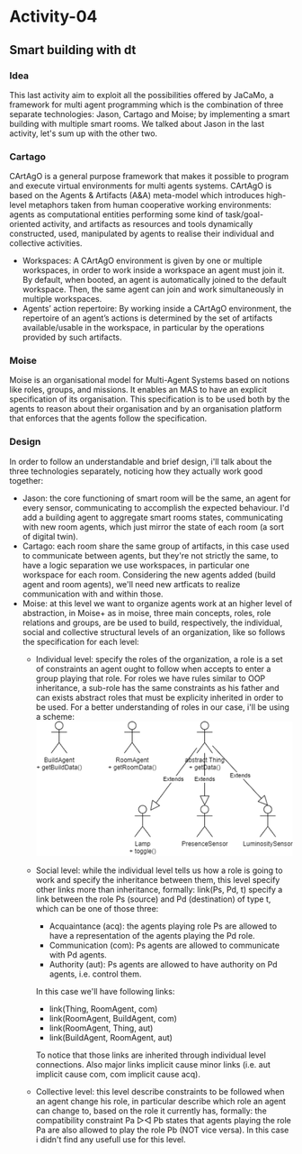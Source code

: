 # Activity-04
## Smart building with dt
### Idea
This last activity aim to exploit all the possibilities offered by JaCaMo, a framework for multi agent programming which is the combination of three separate technologies: Jason, Cartago and Moise; by implementing a smart building with multiple smart rooms.
We talked about Jason in the last activity, let's sum up with the other two.

### Cartago
CArtAgO is a general purpose framework that makes it possible to program and execute virtual environments for multi agents systems.
CArtAgO is based on the Agents & Artifacts (A&A) meta-model which introduces high-level metaphors taken from human cooperative working environments: agents as computational entities performing some kind of task/goal-oriented activity, and artifacts as resources and tools dynamically constructed, used, manipulated by agents to realise their individual and collective activities.
- Workspaces: A CArtAgO environment is given by one or multiple workspaces, in order to work inside a
workspace an agent must join it. By default, when booted, an agent is automatically joined to the
default workspace. Then, the same agent can join and work simultaneously in multiple workspaces.
- Agents’ action repertoire: By working inside a CArtAgO environment, the repertoire of an agent’s actions is determined by the set of artifacts available/usable in the workspace, in particular by the operations provided by such artifacts.

### Moise
Moise is an organisational model for Multi-Agent Systems based on notions like roles, groups, and missions. It enables an MAS to have an explicit specification of its organisation. This specification is to be used both by the agents to reason about their organisation and by an organisation platform that enforces that the agents follow the specification.

### Design
In order to follow an understandable and brief design, i'll talk about the three technologies separately, noticing how they actually work good together:
- Jason: the core functioning of smart room will be the same, an agent for every sensor, communicating to accomplish the expected behaviour. I'd add a building agent to aggregate smart rooms states, communicating with new room agents, which just mirror the state of each room (a sort of digital twin).
- Cartago: each room share the same group of artifacts, in this case used to communicate between agents, but they're not strictly the same, to have a logic separation we use workspaces, in particular one workspace for each room. Considering the new agents added (build agent and room agents), we'll need new artficats to realize communication with and within those.
- Moise: at this level we want to organize agents work at an higher level of abstraction, in Moise+ as in moise, three main concepts, roles, role relations and groups, are be used to build, respectively, the individual, social and collective structural levels of an organization, like so follows the specification for each level:
  - Individual level: specify the roles of the organization, a role is a set of constraints an agent ought to follow when accepts to enter a group playing that role. For roles we have rules similar to OOP inheritance, a sub-role has the same constraints as his father and can exists abstract roles that must be explicity inherited in order to be used. For a better understanding of roles in our case, i'll be using a scheme: ![Roles](roles.png)
  - Social level: while the individual level tells us how a role is going to work and specify the inheritance between them, this level specify other links more than inheritance, formally: link(Ps, Pd, t) specify a link between the role Ps (source) and Pd (destination) of type t, which can be one of those three:
  
    - Acquaintance (acq): the agents playing role Ps are allowed to have a representation of the agents playing the Pd role.
    - Communication (com): Ps agents are allowed to communicate with Pd agents.
    - Authority (aut): Ps agents are allowed to have authority on Pd agents, i.e. control them. 
  
    In this case we'll have following links:
      - link(Thing, RoomAgent, com)
      - link(RoomAgent, BuildAgent, com)
      - link(RoomAgent, Thing, aut)
      - link(BuildAgent, RoomAgent, aut)

    To notice that those links are inherited through individual level connections. Also major links implicit cause minor links (i.e. aut implicit cause com, com implicit cause acq).

  - Collective level: this level describe constraints to be followed when an agent change his role, in particular describe which role an agent can change to, based on the role it currently has, formally: the compatibility constraint Pa ▷◁ Pb states that agents playing the role Pa are also allowed to play the role Pb (NOT vice versa). In this case i didn't find any usefull use for this level.

